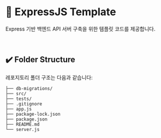 # 📍 ExpressJS Template

Express 기반 백엔드 API 서버 구축을 위한 템플릿 코드를 제공합니다.

<br>

## ✔️ Folder Structure

레포지토리 폴더 구조는 다음과 같습니다:

```
├── db-migrations/
├── src/
├── tests/
├── .gitignore
├── app.js
├── package-lock.json
├── package.json
├── README.md
└── server.js
```

